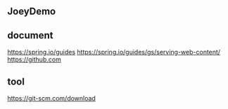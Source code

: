 ## JoeyDemo

## document
https://spring.io/guides
https://spring.io/guides/gs/serving-web-content/
https://github.com

## tool
https://git-scm.com/download

